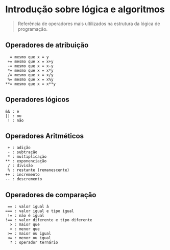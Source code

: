 # Introdução sobre lógica e algoritmos
> Referência de operadores mais ultilizados na estrutura da lógica de programação.

## Operadores de atribuição

```
  = mesmo que x = y
 += mesmo que x = x+y
 -= mesmo que x = x-y
 *= mesmo que x = x*y
 /= mesmo que x = x/y
 %= mesmo que x = x%y
**= mesmo que x = x**y
```

## Operadores lógicos

```
&& : e
|| : ou
 ! : não
```

## Operadores Aritméticos

```
 + : adição
 - : subtração
 * : multiplicação
** : exponenciação
 / : divisão
 % : restante (remanescente)
++ : incremento
-- : descremento
```
## Operadores de comparação

```
 == : valor igual à
=== : valor igual e tipo igual
 != : não é igual
!== : valor diferente e tipo diferente
  > : maior que
  < : menor que
 >= : maior ou igual
 <= : menor ou igual
  ? : operador ternário
```
 
 
